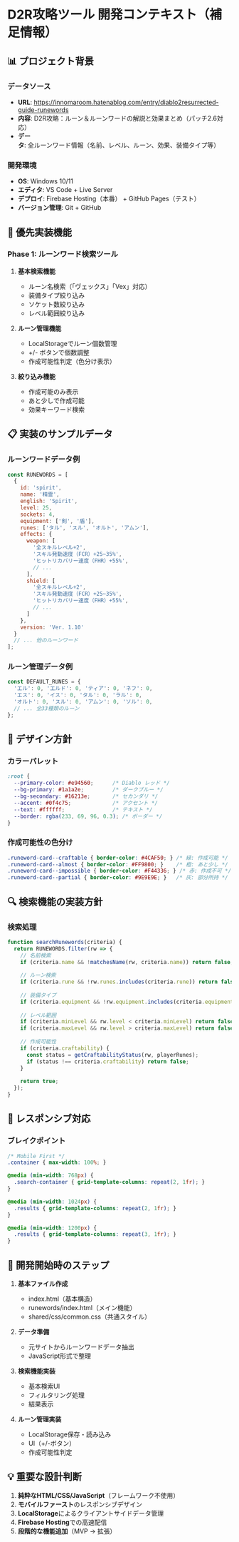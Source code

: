 # D2R攻略ツール 開発コンテキスト（補足情報）

## 📊 プロジェクト背景

### **データソース**
- **URL**: https://innomaroom.hatenablog.com/entry/diablo2resurrected-guide-runewords
- **内容**: D2R攻略：ルーン＆ルーンワードの解説と効果まとめ（パッチ2.6対応）
- **データ**: 全ルーンワード情報（名前、レベル、ルーン、効果、装備タイプ等）

### **開発環境**
- **OS**: Windows 10/11
- **エディタ**: VS Code + Live Server
- **デプロイ**: Firebase Hosting（本番） + GitHub Pages（テスト）
- **バージョン管理**: Git + GitHub

## 🎯 **優先実装機能**

### **Phase 1: ルーンワード検索ツール**
1. **基本検索機能**
   - ルーン名検索（「ヴェックス」「Vex」対応）
   - 装備タイプ絞り込み
   - ソケット数絞り込み
   - レベル範囲絞り込み

2. **ルーン管理機能**
   - LocalStorageでルーン個数管理
   - +/- ボタンで個数調整
   - 作成可能性判定（色分け表示）

3. **絞り込み機能**
   - 作成可能のみ表示
   - あと少しで作成可能
   - 効果キーワード検索

## 📋 **実装のサンプルデータ**

### **ルーンワードデータ例**
```javascript
const RUNEWORDS = [
  {
    id: 'spirit',
    name: '精霊',
    english: 'Spirit',
    level: 25,
    sockets: 4,
    equipment: ['剣', '盾'],
    runes: ['タル', 'スル', 'オルト', 'アムン'],
    effects: {
      weapon: [
        '全スキルレベル+2',
        'スキル発動速度（FCR）+25~35%',
        'ヒットリカバリー速度（FHR）+55%',
        // ...
      ],
      shield: [
        '全スキルレベル+2',
        'スキル発動速度（FCR）+25~35%',
        'ヒットリカバリー速度（FHR）+55%',
        // ...
      ]
    },
    version: 'Ver. 1.10'
  }
  // ... 他のルーンワード
];
```

### **ルーン管理データ例**
```javascript
const DEFAULT_RUNES = {
  'エル': 0, 'エルド': 0, 'ティア': 0, 'ネフ': 0,
  'エス': 0, 'イス': 0, 'タル': 0, 'ラル': 0,
  'オルト': 0, 'スル': 0, 'アムン': 0, 'ソル': 0,
  // ... 全33種類のルーン
};
```

## 🎨 **デザイン方針**

### **カラーパレット**
```css
:root {
  --primary-color: #e94560;      /* Diablo レッド */
  --bg-primary: #1a1a2e;         /* ダークブルー */
  --bg-secondary: #16213e;       /* セカンダリ */
  --accent: #0f4c75;             /* アクセント */
  --text: #ffffff;               /* テキスト */
  --border: rgba(233, 69, 96, 0.3); /* ボーダー */
}
```

### **作成可能性の色分け**
```css
.runeword-card--craftable { border-color: #4CAF50; } /* 緑: 作成可能 */
.runeword-card--almost { border-color: #FF9800; }    /* 橙: あと少し */
.runeword-card--impossible { border-color: #F44336; } /* 赤: 作成不可 */
.runeword-card--partial { border-color: #9E9E9E; }   /* 灰: 部分所持 */
```

## 🔍 **検索機能の実装方針**

### **検索処理**
```javascript
function searchRunewords(criteria) {
  return RUNEWORDS.filter(rw => {
    // 名前検索
    if (criteria.name && !matchesName(rw, criteria.name)) return false;
    
    // ルーン検索
    if (criteria.rune && !rw.runes.includes(criteria.rune)) return false;
    
    // 装備タイプ
    if (criteria.equipment && !rw.equipment.includes(criteria.equipment)) return false;
    
    // レベル範囲
    if (criteria.minLevel && rw.level < criteria.minLevel) return false;
    if (criteria.maxLevel && rw.level > criteria.maxLevel) return false;
    
    // 作成可能性
    if (criteria.craftability) {
      const status = getCraftabilityStatus(rw, playerRunes);
      if (status !== criteria.craftability) return false;
    }
    
    return true;
  });
}
```

## 📱 **レスポンシブ対応**

### **ブレイクポイント**
```css
/* Mobile First */
.container { max-width: 100%; }

@media (min-width: 768px) {
  .search-container { grid-template-columns: repeat(2, 1fr); }
}

@media (min-width: 1024px) {
  .results { grid-template-columns: repeat(2, 1fr); }
}

@media (min-width: 1200px) {
  .results { grid-template-columns: repeat(3, 1fr); }
}
```

## 🚀 **開発開始時のステップ**

1. **基本ファイル作成**
   - index.html（基本構造）
   - runewords/index.html（メイン機能）
   - shared/css/common.css（共通スタイル）

2. **データ準備**
   - 元サイトからルーンワードデータ抽出
   - JavaScript形式で整理

3. **検索機能実装**
   - 基本検索UI
   - フィルタリング処理
   - 結果表示

4. **ルーン管理実装**
   - LocalStorage保存・読み込み
   - UI（+/-ボタン）
   - 作成可能性判定

## 💡 **重要な設計判断**

1. **純粋なHTML/CSS/JavaScript**（フレームワーク不使用）
2. **モバイルファースト**のレスポンシブデザイン
3. **LocalStorage**によるクライアントサイドデータ管理
4. **Firebase Hosting**での高速配信
5. **段階的な機能追加**（MVP → 拡張）